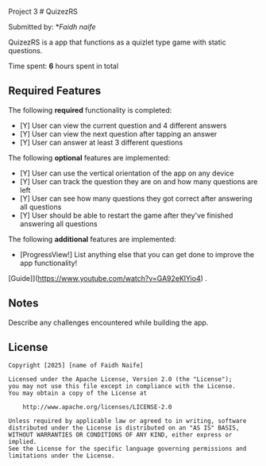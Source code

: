 Project 3 # QuizezRS 

Submitted by: **Faidh naife*

QuizezRS is a app that functions as a quizlet type game with static questions.

Time spent: **6** hours spent in total

## Required Features

The following **required** functionality is completed:

- [Y] User can view the current question and 4 different answers
- [Y] User can view the next question after tapping an answer
- [Y] User can answer at least 3 different questions


The following **optional** features are implemented:

- [Y] User can use the vertical orientation of the app on any device
- [Y] User can track the question they are on and how many questions are left
- [Y] User can see how many questions they got correct after answering all questions
- [Y] User should be able to restart the game after they've finished answering all questions

The following **additional** features are implemented:

- [ProgressView!] List anything else that you can get done to improve the app functionality!



[Guide]](https://www.youtube.com/watch?v=GA92eKlYio4) .

## Notes

Describe any challenges encountered while building the app.

## License

    Copyright [2025] [name of Faidh Naife]

    Licensed under the Apache License, Version 2.0 (the "License");
    you may not use this file except in compliance with the License.
    You may obtain a copy of the License at

        http://www.apache.org/licenses/LICENSE-2.0

    Unless required by applicable law or agreed to in writing, software
    distributed under the License is distributed on an "AS IS" BASIS,
    WITHOUT WARRANTIES OR CONDITIONS OF ANY KIND, either express or implied.
    See the License for the specific language governing permissions and
    limitations under the License.
